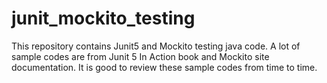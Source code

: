 # junit_mockito_testing

This repository contains Junit5 and Mockito testing java code. A lot of sample codes are from Junit 5 In Action book and Mockito site documentation. It is good to review these sample codes from time to time.
